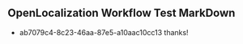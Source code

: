 ## OpenLocalization Workflow Test MarkDown
* ab7079c4-8c23-46aa-87e5-a10aac10cc13 thanks!

<!--HONumber=Sep16_HO1-->


